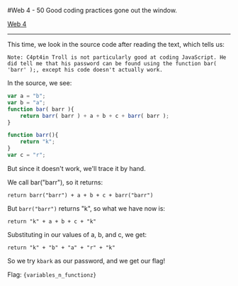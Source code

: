 #Web 4 - 50
	Good coding practices gone out the window.

[Web 4](http://web.camsctf.com/4/)

--------------------

This time, we look in the source code after reading the text, which tells us:

	Note: C4pt4in Troll is not particularly good at coding JavaScript. He did tell me that his password can be found using the function bar( 'barr' );, except his code doesn't actually work.

In the source, we see:

```javascript
var a = "b";
var b = "a";
function bar( barr ){
	return barr( barr ) + a + b + c + barr( barr );
}

function barr(){
	return "k";
}
var c = "r";
```
But since it doesn't work, we'll trace it by hand.

We call bar("barr"), so it returns:

	return barr("barr") + a + b + c + barr("barr")

But `barr("barr")` returns "k", so what we have now is:

	return "k" + a + b + c + "k"

Substituting in our values of a, b, and c, we get:

	return "k" + "b" + "a" + "r" + "k"

So we try `kbark` as our password, and we get our flag!

Flag: `{variables_n_functionz}`
